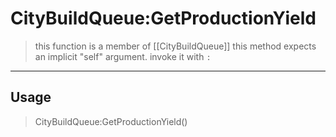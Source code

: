 # CityBuildQueue:GetProductionYield
> this function is a member of [[CityBuildQueue]]
> this method expects an implicit "self" argument. invoke it with `:`
-----
## Usage
> CityBuildQueue:GetProductionYield()
